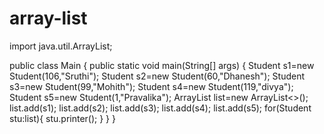# array-list
import java.util.ArrayList;

public class Main {
    public static void main(String[] args) {
      Student s1=new Student(106,"Sruthi");
      Student s2=new Student(60,"Dhanesh");
      Student s3=new Student(99,"Mohith");
      Student s4=new Student(119,"divya");
      Student s5=new Student(1,"Pravalika");
      ArrayList<Student> list=new ArrayList<>();
      list.add(s1);
      list.add(s2);
      list.add(s3);
      list.add(s4);
      list.add(s5);
      for(Student stu:list){
        stu.printer();
      }
  }
}
